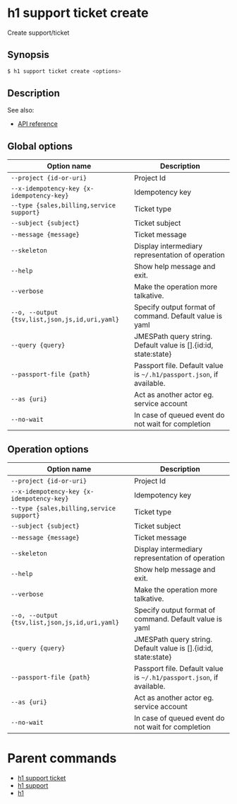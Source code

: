 
# h1 support ticket create

Create support/ticket

## Synopsis

```bash
$ h1 support ticket create <options>
```

## Description

See also:

* [API reference](https://api.hyperone.com/v2/docs#operation/support_project_ticket_create)

## Global options

| Option name                                        | Description                                                              |
| -------------------------------------------------- | ------------------------------------------------------------------------ |
| ```--project {id-or-uri}```                        | Project Id                                                               |
| ```--x-idempotency-key {x-idempotency-key}```      | Idempotency key                                                          |
| ```--type {sales,billing,service support}```       | Ticket type                                                              |
| ```--subject {subject}```                          | Ticket subject                                                           |
| ```--message {message}```                          | Ticket message                                                           |
| ```--skeleton```                                   | Display intermediary representation of operation                         |
| ```--help```                                       | Show help message and exit.                                              |
| ```--verbose```                                    | Make the operation more talkative.                                       |
| ```--o, --output {tsv,list,json,js,id,uri,yaml}``` | Specify output format of command. Default value is yaml                  |
| ```--query {query}```                              | JMESPath query string. Default value is [].\{id:id, state:state\}        |
| ```--passport-file {path}```                       | Passport file. Default value is ```~/.h1/passport.json```, if available. |
| ```--as {uri}```                                   | Act as another actor eg. service account                                 |
| ```--no-wait```                                    | In case of queued event do not wait for completion                       |

## Operation options

| Option name                                        | Description                                                              |
| -------------------------------------------------- | ------------------------------------------------------------------------ |
| ```--project {id-or-uri}```                        | Project Id                                                               |
| ```--x-idempotency-key {x-idempotency-key}```      | Idempotency key                                                          |
| ```--type {sales,billing,service support}```       | Ticket type                                                              |
| ```--subject {subject}```                          | Ticket subject                                                           |
| ```--message {message}```                          | Ticket message                                                           |
| ```--skeleton```                                   | Display intermediary representation of operation                         |
| ```--help```                                       | Show help message and exit.                                              |
| ```--verbose```                                    | Make the operation more talkative.                                       |
| ```--o, --output {tsv,list,json,js,id,uri,yaml}``` | Specify output format of command. Default value is yaml                  |
| ```--query {query}```                              | JMESPath query string. Default value is [].\{id:id, state:state\}        |
| ```--passport-file {path}```                       | Passport file. Default value is ```~/.h1/passport.json```, if available. |
| ```--as {uri}```                                   | Act as another actor eg. service account                                 |
| ```--no-wait```                                    | In case of queued event do not wait for completion                       |

# Parent commands

* [h1 support ticket](./../README.md)
* [h1 support](./../../README.md)
* [h1](./../../../README.md)
